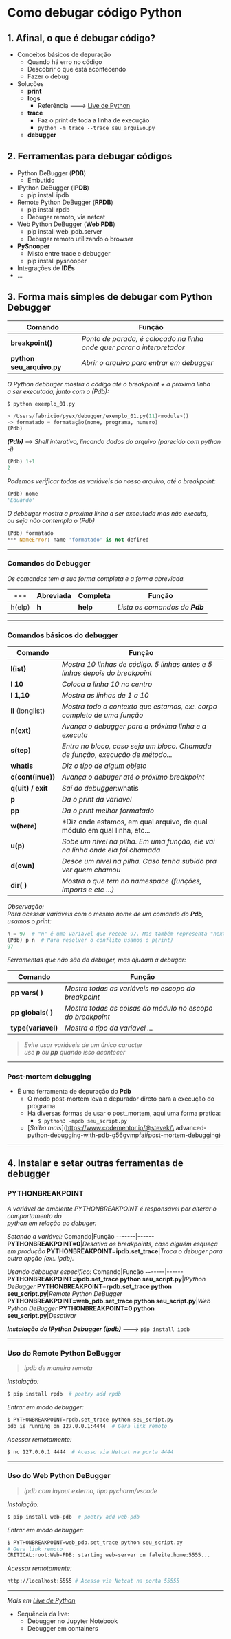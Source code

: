 # Como debugar código Python

## 1. Afinal, o que é debugar código?
- Conceitos básicos de depuração
    - Quando há erro no código
    - Descobrir o que está acontecendo
    - Fazer o debug
- Soluções
    - **print**
    - **logs**
        - Referência ---> [Live de Python](https://youtu.be/tZ2iJ5H99fg)
    - **trace**
        - Faz o print de toda a linha de execução
        - ``python -m trace --trace seu_arquivo.py``
    - **debugger**

## 2. Ferramentas para debugar códigos
- Python DeBugger (**PDB**)
   - Embutido
- IPython DeBugger (**IPDB**)
    - pip install ipdb
- Remote Python DeBugger (**RPDB**)
    - pip install rpdb
    - Debuger remoto, via netcat
- Web Python DeBugger (**Web PDB**)
    - pip install web_pdb.server
    - Debuger remoto utilizando o browser
- **PySnooper**
    - Misto entre trace e debugger
    - pip install pysnooper
- Integrações de **IDEs**
- ...

## 3. Forma mais simples de debugar com Python Debugger
Comando|Função
-------|------
**breakpoint()**| *Ponto de parada, é colocado na linha onde quer parar o interpretador*
**python seu_arquivo.py**| *Abrir o arquivo para entrar em debugger*

*O Python debbuger mostra o código até o breakpoint + a proxima linha\
a ser executada, junto com o (Pdb):*


``$ python exemplo_01.py``
```python
> /Users/fabricio/pyex/debugger/exemplo_01.py(11)<module>()
-> formatado = formatação(nome, programa, numero)
(Pdb)
```

***(Pdb)** --> Shell interativo, lincando dados do arquivo (parecido com python -i)*

```python
(Pdb) 1+1
2
```

*Podemos verificar todas as variáveis do nosso arquivo, até o breakpoint:*

```python
(Pdb) nome
'Eduardo'
```

*O debbuger mostra a proxima linha a ser executada mas não executa,\
ou seja não contempla o (Pdb)*
```python
(Pdb) formatado
*** NameError: name 'formatado' is not defined
```
---

### Comandos do Debugger

*Os comandos tem a sua forma completa e a forma abreviada.*

---|Abreviada|Completa|Função
---|---------|--------|------
h(elp)|**h**| **help**|*Lista os comandos do **Pdb***

---
### Comandos básicos do debugger

Comando|Função
-------|------
**l(ist)**|*Mostra 10 linhas de código. 5 linhas antes e 5 linhas depois do breakpoint*
**l 10**|*Coloca a linha 10 no centro*
**l 1,10**|*Mostra as linhas de 1 a 10*
**ll** (longlist)|*Mostra todo o contexto que estamos, ex:. corpo completo de uma função*
**n(ext)**|*Avança o debugger para a próxima linha e a executa*
**s(tep)**|*Entra no bloco, caso seja um bloco. Chamada de função, execução de método...*
**whatis**|*Diz o tipo de algum objeto*
**c(cont(inue))**|*Avança o debuger até o próximo breakpoint*
**q(uit) / exit**|*Saí do debugger*:whatis
**p**|*Da o print da variavel*
**pp**|*Da o print melhor formatado*
**w(here)**|*Diz onde estamos, em qual arquivo, de qual módulo em qual linha, etc...
**u(p\)**|*Sobe um nível na pilha. Em uma função, ele vai na linha onde ela foi chamada*
**d(own)**|*Desce um nível na pilha. Caso tenha subido pra ver quem chamou*
**dir( )**|*Mostra o que tem no namespace (funções, imports e etc ...)*

*Observação:*\
*Para acessar variáveis com o mesmo nome de um comando do **Pdb**, usamos o print:*
```py
n = 97  # "n" é uma variavel que recebe 97. Mas também representa "next" do Pdb
(Pdb) p n  # Para resolver o conflito usamos o p(rint)
97
```
*Ferramentas que não são do debuger, mas ajudam a debugar:*

Comando|Função
-------|------
**pp vars(  )**|*Mostra todas as variáveis no escopo do breakpoint*
**pp globals(  )**|*Mostra todas as coisas do módulo no escopo do breakpoint*
**type(variavel)**|*Mostra o tipo da variavel ...*

>*Evite usar variáveis de um único caracter\
use **p** ou **pp** quando isso acontecer*

---
### Post-mortem debugging

- É uma ferramenta de depuração do **Pdb**
    - O modo post-mortem leva o depurador direto para a execução do programa
    - Há diversas formas de usar o post_mortem, aqui uma forma pratica:
        - ``$ python3 -mpdb seu_script.py``
    - [*Saiba mais*](https://www.codementor.io/@stevek/\
advanced-python-debugging-with-pdb-g56gvmpfa#post-mortem-debugging)

---

## 4. Instalar e setar outras ferramentas de debugger

### PYTHONBREAKPOINT
*A variável de ambiente PYTHONBREAKPOINT é responsável por alterar o comportamento do\
python em relação ao debuger.*

*Setando a variável:*
Comando|Função
-------|------
**PYTHONBREAKPOINT=0**|*Desativa os breakpoints, caso alguém esqueça em produção*
**PYTHONBREAKPOINT=ipdb.set_trace**|*Troca o debuger para outra opção (ex:. ipdb).*

*Usando debbuger específico:*
Comando|Função
-------|------
**PYTHONBREAKPOINT=ipdb.set_trace python seu_script.py**|*IPython DeBugger*
**PYTHONBREAKPOINT=rpdb.set_trace python seu_script.py**|*Remote Python DeBugger*
**PYTHONBREAKPOINT=web_pdb.set_trace python seu_script.py**|*Web Python DeBugger*
**PYTHONBREAKPOINT=0 python seu_script.py**|*Desativar*

***Instalação do IPython Debugger (Ipdb)*** ---> ````pip install ipdb````

---
### Uso do Remote Python DeBugger
>*ipdb de maneira remota*

*Instalação:*
```sh
$ pip install rpdb  # poetry add rpdb
```

*Entrar em modo debugger:*
```sh
$ PYTHONBREAKPOINT=rpdb.set_trace python seu_script.py
pdb is running on 127.0.0.1:4444  # Gera link remoto
```

*Acessar remotamente:*
```sh
$ nc 127.0.0.1 4444  # Acesso via Netcat na porta 4444
```
---
### Uso do Web Python DeBugger
>*ipdb com layout externo, tipo pycharm/vscode*

*Instalação:*
```sh
$ pip install web-pdb  # poetry add web-pdb
```

*Entrar em modo debugger:*
```sh
$ PYTHONBREAKPOINT=web_pdb.set_trace python seu_script.py
# Gera link remoto
CRITICAL:root:Web-PDB: starting web-server on faleite.home:5555...
```

*Acessar remotamente:*
```sh
http://localhost:5555 # Acesso via Netcat na porta 55555
```
---

*Mais em [Live de Python](https://youtu.be/yffiyHEiUvo?t=4764)*
- Sequência da live:
    - Debugger no Jupyter Notebook
    - Debugger em containers
